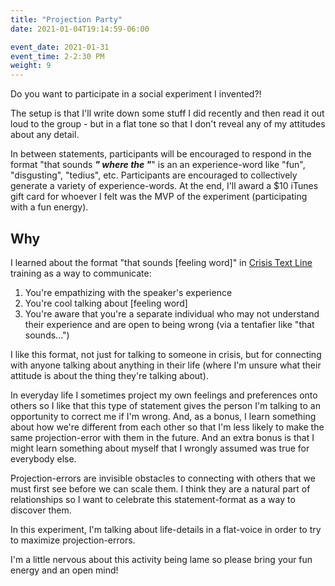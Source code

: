 ```yaml
---
title: "Projection Party"
date: 2021-01-04T19:14:59-06:00

event_date: 2021-01-31
event_time: 2-2:30 PM
weight: 9
---
```


Do you want to participate in a social experiment I invented?!

The setup is that I'll write down some stuff I did recently and then read it out loud to the group - but in a flat tone so that I don't reveal any of my attitudes about any detail.

In between statements, participants will be encouraged to respond in the format "that sounds ___" where the "___" is an an experience-word like "fun", "disgusting", "tedius", etc.  Participants are encouraged to collectively generate a variety of experience-words.  At the end, I'll award a $10 iTunes gift card for whoever I felt was the MVP of the experiment (participating with a fun energy).

## Why

I learned about the format "that sounds [feeling word]" in [Crisis Text Line](https://www.crisistextline.org/) training as a way to communicate:
1. You're empathizing with the speaker's experience
2. You're cool talking about [feeling word]
3. You're aware that you're a separate individual who may not understand their experience and are open to being wrong (via a tentafier like "that sounds...")

I like this format, not just for talking to someone in crisis, but for connecting with anyone talking about anything in their life (where I'm unsure what their attitude is about the thing they're talking about).  

In everyday life I sometimes project my own feelings and preferences onto others so I like that this type of statement gives the person I'm talking to an opportunity to correct me if I'm wrong.  And, as a bonus, I learn something about how we're different from each other so that I'm less likely to make the same projection-error with them in the future. And an extra bonus is that I might learn something about myself that I wrongly assumed was true for everybody else.

Projection-errors are invisible obstacles to connecting with others that we must first see before we can scale them.  I think they are a natural part of relationships so I want to celebrate this statement-format as a way to discover them.

In this experiment, I'm talking about life-details in a flat-voice in order to try to maximize projection-errors.  

I'm a little nervous about this activity being lame so please bring your fun energy and an open mind!